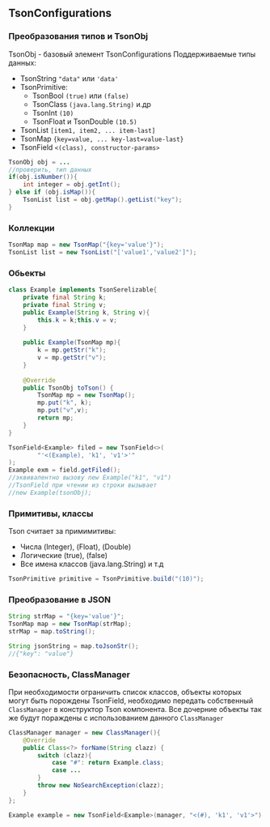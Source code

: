 ## TsonConfigurations

### Преобразования типов и TsonObj
TsonObj - базовый элемент TsonConfigurations
Поддерживаемые типы данных:
- TsonString `"data"` или `'data'`
- TsonPrimitive:
  - TsonBool `(true)` или `(false)`
  - TsonClass `(java.lang.String)` и.др
  - TsonInt `(10)`
  - TsonFloat и TsonDouble `(10.5)`
- TsonList `[item1, item2, ... item-last]`
- TsonMap `{key=value, ... key-last=value-last}`
- TsonField ` <(class), constructor-params> `
```java
TsonObj obj = ...
//проверить, тип данных
if(obj.isNumber()){
    int integer = obj.getInt();
} else if (obj.isMap()){
    TsonList list = obj.getMap().getList("key");
}
```

### Коллекции
```java
TsonMap map = new TsonMap("{key='value'}");
TsonList list = new TsonList("['value1','value2']");
```
### Обьекты
```java
class Example implements TsonSerelizable{
    private final String k;
    private final String v;
    public Example(String k, String v){
        this.k = k;this.v = v;
    }
    
    public Example(TsonMap mp){
        k = mp.getStr("k");
        v = mp.getStr("v");
    }
    
    @Override
    public TsonObj toTson() {
        TsonMap mp = new TsonMap();
        mp.put("k", k);
        mp.put("v",v);
        return mp;
    }
}
```


```java
TsonField<Example> filed = new TsonField<>(
        "'<(Example), 'k1', 'v1'>'"
);
Example exm = field.getFiled();
//эквивалентно вызову new Example("k1", "v1")
//TsonField при чтении из строки вызывает
//new Example(tsonObj);
```

### Примитивы, классы
Tson считает за примимитивы:
- Числа (Integer), (Float), (Double)
- Логические (true), (false)
- Все имена классов (java.lang.String) и т.д
```java
TsonPrimitive primitive = TsonPrimitive.build("(10)");
```
### Преобразование в JSON
```java
String strMap = "{key='value'}";
TsonMap map = new TsonMap(strMap);
strMap = map.toString();

String jsonString = map.toJsonStr();
//{"key": "value"}
```
### Безопасность, ClassManager
При необходимости ограничить список классов, объекты которых
могут быть порождены TsonField, необходимо передать собственный `ClassManager`
в конструктор Tson компонента. Все дочерние объекты так же будут пораждены с использованием данного `ClassManager` 
```java
ClassManager manager = new ClassManager(){
    @Override
    public Class<?> forName(String clazz) {
        switch (clazz){
            case "#": return Example.class;
            case ...
        }
        throw new NoSearchException(clazz);
    }
};

Example example = new TsonField<Example>(manager, "<(#), 'k1', 'v1'>").getField();
```